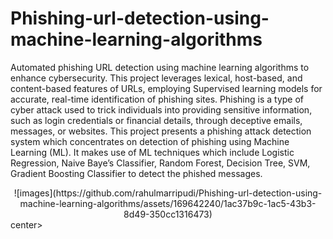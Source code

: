 # Phishing-url-detection-using-machine-learning-algorithms
Automated phishing URL detection using machine learning algorithms to enhance cybersecurity. This project leverages lexical, host-based, and content-based features of URLs, employing Supervised learning models for accurate, real-time identification of phishing sites.
Phishing is a type of cyber attack used to trick individuals  into providing sensitive information, such as login  credentials or financial details, through deceptive emails,  messages, or websites.
This project presents a phishing attack detection system which concentrates on detection of phishing using Machine  Learning (ML). It makes use of ML techniques which  include Logistic Regression, Naive Baye’s Classifier,  Random Forest, Decision Tree, SVM, Gradient Boosting  Classifier  to  detect the phished messages.
<center>![images](https://github.com/rahulmarripudi/Phishing-url-detection-using-machine-learning-algorithms/assets/169642240/1ac37b9c-1ac5-43b3-8d49-350cc1316473)</center>center>



